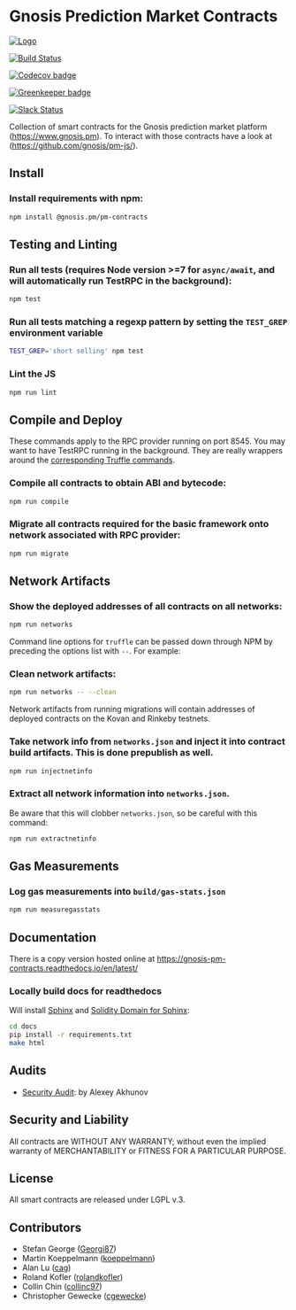 Gnosis Prediction Market Contracts
==================================

[![Logo](https://raw.githubusercontent.com/gnosis/pm-contracts/master/assets/logo.png)](https://gnosis.pm/)

[![Build Status](https://travis-ci.org/gnosis/pm-contracts.svg?branch=master)](https://travis-ci.org/gnosis/pm-contracts)

[![Codecov badge](https://codecov.io/gh/gnosis/pm-contracts/branch/master/graph/badge.svg)](https://codecov.io/gh/gnosis/pm-contracts/)

[![Greenkeeper badge](https://badges.greenkeeper.io/gnosis/pm-contracts.svg)](https://greenkeeper.io/)

[![Slack Status](https://slack.gnosis.pm/badge.svg)](https://slack.gnosis.pm)

Collection of smart contracts for the Gnosis prediction market platform (https://www.gnosis.pm).
To interact with those contracts have a look at (https://github.com/gnosis/pm-js/).

Install
-------
### Install requirements with npm:
```bash
npm install @gnosis.pm/pm-contracts
```

Testing and Linting
-------------------
### Run all tests (requires Node version >=7 for `async/await`, and will automatically run TestRPC in the background):

```bash
npm test
```

### Run all tests matching a regexp pattern by setting the `TEST_GREP` environment variable

```bash
TEST_GREP='short selling' npm test
```

### Lint the JS

```bash
npm run lint
```

Compile and Deploy
------------------
These commands apply to the RPC provider running on port 8545. You may want to have TestRPC running in the background. They are really wrappers around the [corresponding Truffle commands](http://truffleframework.com/docs/advanced/commands).

### Compile all contracts to obtain ABI and bytecode:

```bash
npm run compile
```

### Migrate all contracts required for the basic framework onto network associated with RPC provider:

```bash
npm run migrate
```

Network Artifacts
-----------------

### Show the deployed addresses of all contracts on all networks:

```bash
npm run networks
```

Command line options for `truffle` can be passed down through NPM by preceding the options list with `--`. For example:

### Clean network artifacts:

```bash
npm run networks -- --clean
```

Network artifacts from running migrations will contain addresses of deployed contracts on the Kovan and Rinkeby testnets.

### Take network info from `networks.json` and inject it into contract build artifacts. This is done prepublish as well.

```bash
npm run injectnetinfo
```

### Extract all network information into `networks.json`.

Be aware that this will clobber `networks.json`, so be careful with this command:

```bash
npm run extractnetinfo
```

Gas Measurements
----------------

### Log gas measurements into `build/gas-stats.json`

```bash
npm run measuregasstats
```

Documentation
-------------

There is a copy version hosted online at https://gnosis-pm-contracts.readthedocs.io/en/latest/

### Locally build docs for readthedocs

Will install [Sphinx](http://www.sphinx-doc.org/en/stable/) and [Solidity Domain for Sphinx](https://github.com/cag/sphinxcontrib-soliditydomain/):

```bash
cd docs
pip install -r requirements.txt
make html
```

Audits
---------
- [Security Audit](docs/audit/Gnosis_Audit_Report.pdf): by Alexey Akhunov

Security and Liability
----------------------
All contracts are WITHOUT ANY WARRANTY; without even the implied warranty of MERCHANTABILITY or FITNESS FOR A PARTICULAR PURPOSE.

License
-------
All smart contracts are released under LGPL v.3.

Contributors
------------
- Stefan George ([Georgi87](https://github.com/Georgi87))
- Martin Koeppelmann ([koeppelmann](https://github.com/koeppelmann))
- Alan Lu ([cag](https://github.com/cag))
- Roland Kofler ([rolandkofler](https://github.com/rolandkofler))
- Collin Chin ([collinc97](https://github.com/collinc97))
- Christopher Gewecke ([cgewecke](https://github.com/cgewecke))
